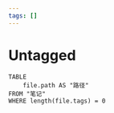 ```yaml
---
tags: []
---
```

# Untagged

```dataview
TABLE
	file.path AS "路径"
FROM "笔记"
WHERE length(file.tags) = 0
```

